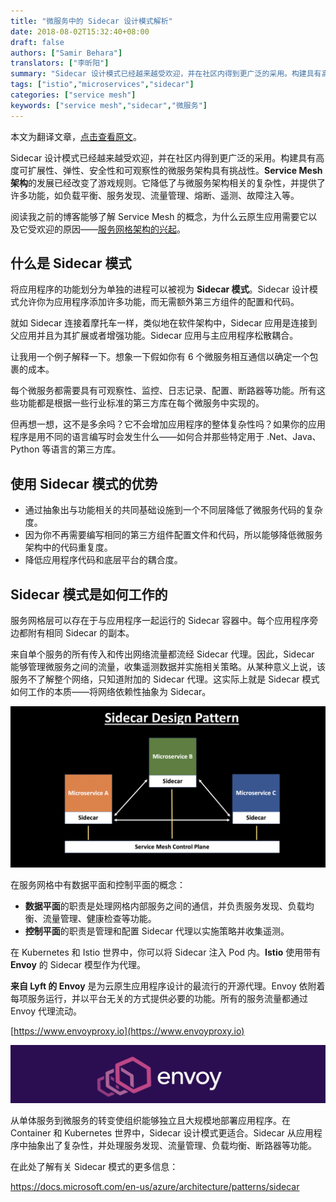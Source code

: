 ```yaml
---
title: "微服务中的 Sidecar 设计模式解析"
date: 2018-08-02T15:32:40+08:00
draft: false
authors: ["Samir Behara"]
translators: ["李昕阳"]
summary: "Sidecar 设计模式已经越来越受欢迎，并在社区内得到更广泛的采用。构建具有高度可扩展性、弹性、安全性和可观察性的微服务架构具有挑战性。Service Mesh 架构的发展已经改变了游戏规则。它降低了与微服务架构相关的复杂性，并提供了许多功能，如负载平衡、服务发现、流量管理、熔断、遥测、故障注入等。"
tags: ["istio","microservices","sidecar"]
categories: ["service mesh"]
keywords: ["service mesh","sidecar","微服务"]
---
```


本文为翻译文章，[点击查看原文](https://dotnetvibes.com/2018/07/23/sidecar-design-pattern-in-your-microservices-ecosystem/)。

Sidecar 设计模式已经越来越受欢迎，并在社区内得到更广泛的采用。构建具有高度可扩展性、弹性、安全性和可观察性的微服务架构具有挑战性。**Service Mesh 架构**的发展已经改变了游戏规则。它降低了与微服务架构相关的复杂性，并提供了许多功能，如负载平衡、服务发现、流量管理、熔断、遥测、故障注入等。

阅读我之前的博客能够了解 Service Mesh 的概念，为什么云原生应用需要它以及它受欢迎的原因——[服务网格架构的兴起](https://dotnetvibes.com/2018/07/02/the-rise-of-service-mesh-architecture/)。

## 什么是 Sidecar 模式

将应用程序的功能划分为单独的进程可以被视为 **Sidecar 模式**。Sidecar 设计模式允许你为应用程序添加许多功能，而无需额外第三方组件的配置和代码。

就如 Sidecar 连接着摩托车一样，类似地在软件架构中，Sidecar 应用是连接到父应用并且为其扩展或者增强功能。Sidecar 应用与主应用程序松散耦合。

让我用一个例子解释一下。想象一下假如你有 6 个微服务相互通信以确定一个包裹的成本。

每个微服务都需要具有可观察性、监控、日志记录、配置、断路器等功能。所有这些功能都是根据一些行业标准的第三方库在每个微服务中实现的。

但再想一想，这不是多余吗？它不会增加应用程序的整体复杂性吗？如果你的应用程序是用不同的语言编写时会发生什么——如何合并那些特定用于 .Net、Java、Python 等语言的第三方库。

## 使用 Sidecar 模式的优势

- 通过抽象出与功能相关的共同基础设施到一个不同层降低了微服务代码的复杂度。
- 因为你不再需要编写相同的第三方组件配置文件和代码，所以能够降低微服务架构中的代码重复度。
- 降低应用程序代码和底层平台的耦合度。

## Sidecar 模式是如何工作的

服务网格层可以存在于与应用程序一起运行的 Sidecar 容器中。每个应用程序旁边都附有相同 Sidecar 的副本。	

来自单个服务的所有传入和传出网络流量都流经 Sidecar 代理。因此，Sidecar 能够管理微服务之间的流量，收集遥测数据并实施相关策略。从某种意义上说，该服务不了解整个网络，只知道附加的 Sidecar 代理。这实际上就是 Sidecar 模式如何工作的本质——将网络依赖性抽象为 Sidecar。

![](855e972fly1ftphar3kl3j210c0imgom.jpg)

在服务网格中有数据平面和控制平面的概念：

- **数据平面**的职责是处理网格内部服务之间的通信，并负责服务发现、负载均衡、流量管理、健康检查等功能。
- **控制平面**的职责是管理和配置 Sidecar 代理以实施策略并收集遥测。

在 Kubernetes 和 Istio 世界中，你可以将 Sidecar 注入 Pod 内。**Istio** 使用带有 **Envoy** 的 Sidecar 模型作为代理。

**来自 Lyft 的 Envoy** 是为云原生应用程序设计的最流行的开源代理。Envoy 依附着每项服务运行，并以平台无关的方式提供必要的功能。所有的服务流量都通过 Envoy 代理流动。

[https://www.envoyproxy.io](https://www.envoyproxy.io)

![](855e972fly1ftphh5l8plj210n06taau.jpg)

从单体服务到微服务的转变使组织能够独立且大规模地部署应用程序。在 Container 和 Kubernetes 世界中，Sidecar 设计模式更适合。Sidecar 从应用程序中抽象出了复杂性，并处理服务发现、流量管理、负载均衡、断路器等功能。

在此处了解有关 Sidecar 模式的更多信息：

https://docs.microsoft.com/en-us/azure/architecture/patterns/sidecar
